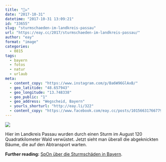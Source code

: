 ```yaml
---
title: "🌲☠️"
date: "2017-10-31"
datetime: "2017-10-31 13:09:21"
id: "33655"
slug: "sturmschaeden-im-landkreis-passau"
url: "https://eay.cc/2017/sturmschaeden-im-landkreis-passau/"
author: "eay"
format: "image"
categories:
  - 0815
tags:
  - bayern
  - fotos
  - natur
  - urlaub
meta:
  - content_copy: "https://www.instagram.com/p/Ba6W96GlAxB/"
  - geo_latitide: "48.657943"
  - geo_longitude: "13.748338"
  - geo_public: "1"
  - geo_address: "Wegscheid, Bayern"
  - yourls_shorturl: "http://eay.li/322"
  - content_copy: "https://www.facebook.com/eay.cc/posts/10156631766779897"
---
```


![](https://eay.cc/uploads/2017/passau-baeume.jpeg)

Hier im Landkreis Passau wurden durch einen Sturm im August 120 Quadratkilometer Wald verwüstet. Jetzt sieht man überall die abgeknickten Bäume, die auf den Abtransport warten.

**Further reading:** [SpOn über die Sturmschäden in Bayern](http://www.spiegel.de/panorama/gesellschaft/hauzenberg-betroffene-fuehlen-sich-nach-schwerem-sturm-alleingelassen-a-1165025.html).
